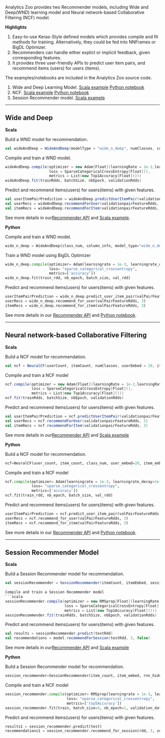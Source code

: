 Analytics Zoo provides two Recommender models, including Wide and Deep(WND) learning model and Neural network-based Collaborative Filtering (NCF) model. 

**Highlights**

1. Easy-to-use Keras-Style defined models which provides compile and fit methods for training. Alternatively, they could be fed into NNFrames or BigDL Optimizer.
2. Recommenders can handle either explict or implicit feedback, given corresponding features.
3. It provides three user-friendly APIs to predict user item pairs, and recommend items (users) for users (items).

The examples/notebooks are included in the Analytics Zoo source code.

1. Wide and Deep Learning Model.
    [Scala example](https://github.com/intel-analytics/analytics-zoo/tree/master/zoo/src/main/scala/com/intel/analytics/zoo/examples/recommendation/WideAndDeepExample.scala)
    [Python notebook](https://github.com/intel-analytics/analytics-zoo/tree/master/apps/recommendation-wide-n-deep/wide_n_deep.ipynb)
2. NCF.
    [Scala example](https://github.com/intel-analytics/analytics-zoo/tree/master/zoo/src/main/scala/com/intel/analytics/zoo/examples/recommendation/NeuralCFexample.scala)
    [Python notebook](https://github.com/intel-analytics/analytics-zoo/tree/master/apps/recommendation-ncf/ncf-explicit-feedback.ipynb)
3. Session Recommender model.
    [Scala example](https://github.com/intel-analytics/analytics-zoo/tree/master/zoo/src/main/scala/com/intel/analytics/zoo/examples/recommendation/SessionRecExp.scala)

---
## Wide and Deep

**Scala**

Build a WND model for recommendation. 
```scala
val wideAndDeep = WideAndDeep(modelType = "wide_n_deep", numClasses, columnInfo, hiddenLayers = Array(40, 20, 10))
```
Compile and train a WND model.
```scala
wideAndDeep.compile(optimizer = new Adam[Float](learningRate = 1e-2,learningRateDecay = 1e-5),
                    loss = SparseCategoricalCrossEntropy[Float](),
                    metrics = List(new Top1Accuracy[Float]()))
wideAndDeep.fit(trainRdds, batchSize, nbEpoch, validationRdds)
```
Predict and recommend items(users) for users(items) with given features.
```scala
val userItemPairPrediction = wideAndDeep.predictUserItemPair(validationpairFeatureRdds)
val userRecs = wideAndDeep.recommendForUser(validationpairFeatureRdds, 3)
val itemRecs = wideAndDeep.recommendForItem(validationpairFeatureRdds, 3)
``` 
See more details in our[Recommender API](../APIGuide/Models/recommendation.md) and [Scala example](https://github.com/intel-analytics/analytics-zoo/tree/master/zoo/src/main/scala/com/intel/analytics/zoo/examples/recommendation/WideAndDeepExample.scala).

**Python**

Compile and train a WND model.
```python
wide_n_deep = WideAndDeep(class_num, column_info, model_type="wide_n_deep", hidden_layers=(40, 20, 10))
```
Train a WND model using BigDL Optimizer 
```python
wide_n_deep.compile(optimizer= Adam(learningrate = 1e-3, learningrate_decay=1e-6),
                    loss= "sparse_categorical_crossentropy",
                    metrics=['accuracy'])
wide_n_deep.fit(train_rdd, nb_epoch, batch_size, val_rdd)
```
Predict and recommend items(users) for users(items) with given features.
```python
userItemPairPrediction = wide_n_deep.predict_user_item_pair(valPairFeatureRdds)
userRecs = wide_n_deep.recommend_for_user(valPairFeatureRdds, 3)
itemRecs = wide_n_deep.recommend_for_item(valPairFeatureRdds, 3)
``` 
See more details in our [Recommender API](../APIGuide/Models/recommendation.md) and [Python notebook](https://github.com/intel-analytics/analytics-zoo/tree/master/apps/recommendation-wide-n-deep/wide_n_deep.ipynb).

---
## Neural network-based Collaborative Filtering

**Scala**

Build a NCF model for recommendation. 
```scala
val ncf = NeuralCF(userCount, itemCount, numClasses, userEmbed = 20, itemEmbed = 20, hiddenLayers = Array(40, 20, 10), includeMF = true, mfEmbed = 20)
```
Compile and train a NCF model
```scala
ncf.compile(optimizer = new Adam[Float](learningRate = 1e-2,learningRateDecay = 1e-5),
            loss = SparseCategoricalCrossEntropy[Float](),
            metrics = List(new Top1Accuracy[Float]()))
ncf.fit(trainRdds, batchSize, nbEpoch, validationRdds)
```
Predict and recommend items(users) for users(items) with given features.
```scala
val userItemPairPrediction = ncf.predictUserItemPair(validationpairFeatureRdds)
val userRecs = ncf.recommendForUser(validationpairFeatureRdds, 3)
val itemRecs = ncf.recommendForItem(validationpairFeatureRdds, 3)
``` 
See more details in our[Recommender API](../APIGuide/Models/recommendation.md) and [Scala example](https://github.com/intel-analytics/analytics-zoo/tree/master/zoo/src/main/scala/com/intel/analytics/zoo/examples/recommendation/NeuralCFexample.scala)

**Python**

Build a NCF model for recommendation. 
```python
ncf=NeuralCF(user_count, item_count, class_num, user_embed=20, item_embed=20, hidden_layers=(40, 20, 10), include_mf=True, mf_embed=20)
```
Compile and train a NCF model
```python
ncf.compile(optimizer= Adam(learningrate = 1e-3, learningrate_decay=1e-6),
            loss= "sparse_categorical_crossentropy",
            metrics=['accuracy'])
ncf.fit(train_rdd, nb_epoch, batch_size, val_rdd)
```
Predict and recommend items(users) for users(items) with given features.
```python
userItemPairPrediction = ncf.predict_user_item_pair(valPairFeatureRdds)
userRecs = ncf.recommend_for_user(valPairFeatureRdds, 3)
itemRecs = ncf.recommend_for_item(valPairFeatureRdds, 3)
``` 
See more details in our [Recommender API](../APIGuide/Models/recommendation.md) and [Python notebook](https://github.com/intel-analytics/analytics-zoo/tree/master/apps/recommendation-ncf/ncf-explicit-feedback.ipynb).

---
## Session Recommender Model

**Scala**

Build a Session Recommender model for recommendation. 
```scala
val sessionRecommender = SessionRecommender(itemCount, itemEmbed, sessionLength, includeHistory, mlpHiddenLayers, historyLength)
                                    
Compile and train a Session Recommender model
```scala
sessionRecommender.compile(optimizer = new RMSprop[Float](learningRate = 1e-2,learningRateDecay = 1e-5),
                           loss = SparseCategoricalCrossEntropy[Float](),
                           metrics = List(new Top1Accuracy[Float]()))
sessionRecommender.fit(trainRdds, batchSize, nbEpoch, validationRdds)
```
Predict and recommend items(users) for users(items) with given features.
```scala
val results = sessionRecommender.predict(testRdd)
val recommendations = model.recommendForSession(testRdd, 3, false)
``` 
See more details in our[Recommender API](../APIGuide/Models/recommendation.md) and [Scala example](https://github.com/intel-analytics/analytics-zoo/tree/master/zoo/src/main/scala/com/intel/analytics/zoo/examples/recommendation/SessionRecExp.scala)

**Python**

Build a Session Recommender model for recommendation. 
```python
session_recommender=SessionRecommender(item_count, item_embed, rnn_hidden_layers=[40, 20], session_length=10, include_history=True, mlp_hidden_layers=[40, 20], history_length=5)
```
Compile and train a NCF model
```python
session_recommender.compile(optimizer= RMSprop(learningrate = 1e-3, learningrate_decay=1e-6),
                            loss= "sparse_categorical_crossentropy",
                            metrics=['top5Accuracy'])
session_recommender.fit(train, batch_size=4, nb_epoch=1, validation_data=test)
```
Predict and recommend items(users) for users(items) with given features.
```python
results1 = session_recommender.predict(test)
recommendations1 = session_recommender.recommend_for_session(rdd, 3, zero_based_label=False)
``` 